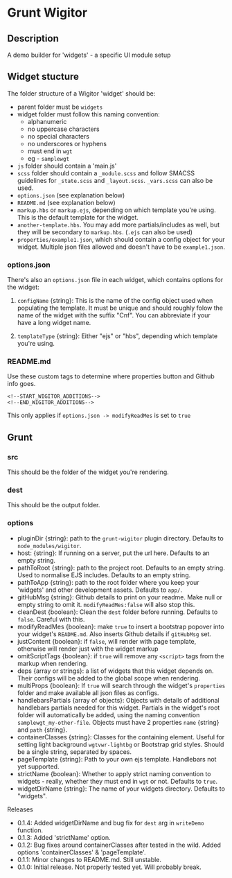 # Grunt Wigitor

## Description
A demo builder for 'widgets' - a specific UI module setup

## Widget stucture
The folder structure of a Wigitor 'widget' should be:
- parent folder must be `widgets`
- widget folder must follow this naming convention: 
  - alphanumeric 
  - no uppercase characters
  - no special characters
  - no underscores or hyphens
  - must end in `wgt`
  - eg - `samplewgt`
- `js` folder should contain a 'main.js'
- `scss` folder should contain a `_module.scss` and follow SMACSS guidelines for `_state.scss` and `_layout.scss`. `_vars.scss` can also be used.
- `options.json` (see explanation below)
- `README.md` (see explanation below)
- `markup.hbs` or `markup.ejs`, depending on which template you're using. This is the default template for the widget.
- `another-template.hbs`. You may add more partials/includes as well, but they will be secondary to `markup.hbs`. (`.ejs` can also be used)
- `properties/example1.json`, which should contain a config object for your widget. Multiple json files allowed and doesn't have to be `example1.json`.

### options.json
There's also an `options.json` file in each widget, which contains options for the widget:

1. `configName` {string}: This is the name of the config object used when populating the template. It must be unique and should roughly folow the name of the widget with the suffix "Cnf". You can abbreviate if your have a long widget name.

2. `templateType` {string}: Either "ejs" or "hbs", depending which template you're using.


### README.md
Use these custom tags to determine where properties button and Github info goes.
```
<!--START_WIGITOR_ADDITIONS-->
<!--END_WIGITOR_ADDITIONS-->
```
This only applies if `options.json -> modifyReadMes` is set to `true`


## Grunt
### src
This should be the folder of the widget you're rendering.

### dest
This should be the output folder.

### options
- pluginDir {string}: path to the `grunt-wigitor` plugin directory. Defaults to `node_modules/wigitor`.
- host: {string}: If running on a server, put the url here. Defaults to an empty string.
- pathToRoot {string}: path to the project root. Defaults to an empty string. Used to normalise EJS includes. Defaults to an empty string.
- pathToApp {string}: path to the root folder where you keep your 'widgets' and other development assets. Defaults to `app/`. 
- gitHubMsg {string}: Github details to print on your readme. Make null or empty string to omit it. `modifyReadMes:false` will also stop this.
- cleanDest {boolean}: Clean the `dest` folder before running. Defaults to `false`. Careful with this.
- modifyReadMes {boolean}: make `true` to insert a bootstrap popover into your widget's `README.md`. Also inserts Github details if `gitHubMsg` set.
- justContent {boolean}: if `false`, will render with page template, otherwise will render just with the widget markup
- omitScriptTags {boolean}: if `true` will remove any `<script>` tags from the markup when rendering.
- deps {array or strings}: a list of widgets that this widget depends on. Their configs will be added to the global scope when rendering.
- multiProps {boolean}: If `true` will search through the widget's `properties` folder and make available all json files as configs.
- handlebarsPartials {array of objects}: Objects with details of additional handlebars partials needed for this widget. Partials in the widget's root folder will automatically be added, using the naming convention `samplewgt_my-other-file`. Objects must have 2 properties `name` {string} and `path` {string}.
- containerClasses {string}: Classes for the containing element. Useful for setting light background `wgtvwr-lightbg` or Bootstrap grid styles. Should be a single string, separated by spaces.
- pageTemplate {string}: Path to your own ejs template. Handlebars not yet supported.
- strictName {boolean}: Whether to apply strict naming convention to widgets - really, whether they must end in `wgt` or not. Defaults to `true`.
- widgetDirName {string}: The name of your widgets directory. Defaults to "widgets".


Releases
- 0.1.4: Added widgetDirName and bug fix for `dest` arg in `writeDemo` function.
- 0.1.3: Added 'strictName' option.
- 0.1.2: Bug fixes around containerClasses after tested in the wild. Added options 'containerClasses' & 'pageTemplate'.
- 0.1.1: Minor changes to README.md. Still unstable.
- 0.1.0: Initial release. Not properly tested yet. Will probably break.